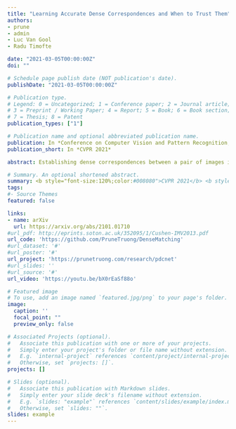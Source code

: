 ```yaml
---
title: "Learning Accurate Dense Correspondences and When to Trust Them"
authors:
- prune
- admin
- Luc Van Gool
- Radu Timofte

date: "2021-03-05T00:00:00Z"
doi: ""

# Schedule page publish date (NOT publication's date).
publishDate: "2021-03-05T00:00:00Z"

# Publication type.
# Legend: 0 = Uncategorized; 1 = Conference paper; 2 = Journal article;
# 3 = Preprint / Working Paper; 4 = Report; 5 = Book; 6 = Book section;
# 7 = Thesis; 8 = Patent
publication_types: ["1"]

# Publication name and optional abbreviated publication name.
publication: In *Conference on Computer Vision and Pattern Recognition, CVPR 2021*
publication_short: In *CVPR 2021*

abstract: Establishing dense correspondences between a pair of images is an important and general problem. However, dense flow estimation is often inaccurate in the case of large displacements or homogeneous regions. For most applications and down-steam tasks, such as pose estimation, image manipulation, or 3D reconstruction, it is crucial to know when and where to trust the estimated correspondences. In this work, we aim to estimate a dense flow field relating two images, coupled with a robust pixel-wise confidence map indicating the reliability and accuracy of the prediction. We develop a flexible probabilistic approach that jointly learns the flow prediction and its uncertainty. In particular, we parametrize the predictive distribution as a constrained mixture model, ensuring better modelling of both accurate flow predictions and outliers. Moreover, we develop an architecture and training strategy tailored for robust and generalizable uncertainty prediction in the context of self-supervised training. Our approach obtains state-of-the-art results on multiple challenging geometric matching and optical flow datasets. We further validate the usefulness of our probabilistic confidence estimation for the task of pose estimation. 

# Summary. An optional shortened abstract.
summary: <b style="font-size:120%;color:#008080">CVPR 2021</b> <b style="font-size:120%;color:#E08040">Oral</b><br> A method that gives you accurate dense optical flow and correspondences with robust uncertainty.
tags:
#- Source Themes
featured: false

links:
- name: arXiv
  url: https://arxiv.org/abs/2101.01710
#url_pdf: http://eprints.soton.ac.uk/352095/1/Cushen-IMV2013.pdf
url_code: 'https://github.com/PruneTruong/DenseMatching'
#url_dataset: '#'
#url_poster: '#'
url_project: 'https://prunetruong.com/research/pdcnet'
#url_slides: ''
#url_source: '#'
url_video: 'https://youtu.be/bX0rEaSf88o'

# Featured image
# To use, add an image named `featured.jpg/png` to your page's folder. 
image:
  caption: ''
  focal_point: ""
  preview_only: false

# Associated Projects (optional).
#   Associate this publication with one or more of your projects.
#   Simply enter your project's folder or file name without extension.
#   E.g. `internal-project` references `content/project/internal-project/index.md`.
#   Otherwise, set `projects: []`.
projects: []

# Slides (optional).
#   Associate this publication with Markdown slides.
#   Simply enter your slide deck's filename without extension.
#   E.g. `slides: "example"` references `content/slides/example/index.md`.
#   Otherwise, set `slides: ""`.
slides: example
---
```



